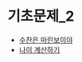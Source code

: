 # 기초문제_2

- [수찬은 마린보이야](https://github.com/JangHyoGwang/TIL/blob/main/Python/%EC%88%98%EC%B0%AC%EC%9D%80%20%EB%A7%88%EB%A6%B0%EB%B3%B4%EC%9D%B4%EC%95%BC!!.md)
- [나이 계산하기](https://github.com/JangHyoGwang/TIL/blob/main/Python/%EB%82%98%EC%9D%B4%20%EA%B3%84%EC%82%B0%ED%95%98%EA%B8%B0.md)
